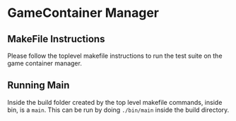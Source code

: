 # GameContainer Manager 

## MakeFile Instructions 
Please follow the toplevel makefile instructions to run the test suite on 
the game container manager. 

## Running Main 
Inside the build folder created by the top level makefile commands, 
inside bin, is a `main`. This can be run by doing `./bin/main` inside the build directory. 

